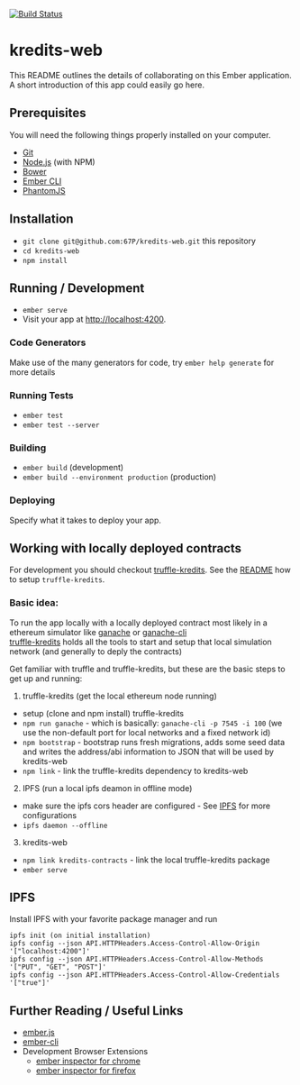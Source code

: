 [![Build Status](https://travis-ci.org/67P/kredits-web.svg?branch=master)](https://travis-ci.org/67P/kredits-web)

# kredits-web

This README outlines the details of collaborating on this Ember application.
A short introduction of this app could easily go here.

## Prerequisites

You will need the following things properly installed on your computer.

* [Git](https://git-scm.com/)
* [Node.js](https://nodejs.org/) (with NPM)
* [Bower](https://bower.io/)
* [Ember CLI](https://ember-cli.com/)
* [PhantomJS](http://phantomjs.org/)

## Installation

* `git clone git@github.com:67P/kredits-web.git` this repository
* `cd kredits-web`
* `npm install`

## Running / Development

* `ember serve`
* Visit your app at [http://localhost:4200](http://localhost:4200).

### Code Generators

Make use of the many generators for code, try `ember help generate` for more details

### Running Tests

* `ember test`
* `ember test --server`

### Building

* `ember build` (development)
* `ember build --environment production` (production)

### Deploying

Specify what it takes to deploy your app.


## Working with locally deployed contracts

For development you should checkout [truffle-kredits](https://github.com/67P/truffle-kredits).
See the [README](https://github.com/67P/truffle-kredits/#readme) how to setup `truffle-kredits`.

### Basic idea:

To run the app locally with a locally deployed contract most likely in a ethereum simulator like [ganache](http://truffleframework.com/ganache/) or [ganache-cli](https://github.com/trufflesuite/ganache-cli)  
[truffle-kredits](https://github.com/67P/truffle-kredits) holds all the tools to start and setup that local simulation network (and generally to deply the contracts)

Get familiar with truffle and truffle-kredits, but these are the basic steps to get up and running: 

1. truffle-kredits (get the local ethereum node running)
  * setup (clone and npm install) truffle-kredits
  * `npm run ganache` - which is basically: `ganache-cli -p 7545 -i 100` (we use the non-default port for local networks and a fixed network id)
  * `npm bootstrap` - bootstrap runs fresh migrations, adds some seed data and writes the address/abi information to JSON that will be used by kredits-web
  * `npm link` - link the truffle-kredits dependency to kredits-web

2. IPFS (run a local ipfs deamon in offline mode)
  * make sure the ipfs cors header are configured - See [IPFS](#ipfs) for more configurations 
  * `ipfs daemon --offline` 

3. kredits-web
  * `npm link kredits-contracts` - link the local truffle-kredits package
  * `ember serve` 

## IPFS

Install IPFS with your favorite package manager and run

    ipfs init (on initial installation)
    ipfs config --json API.HTTPHeaders.Access-Control-Allow-Origin '["localhost:4200"]'
    ipfs config --json API.HTTPHeaders.Access-Control-Allow-Methods '["PUT", "GET", "POST"]'
    ipfs config --json API.HTTPHeaders.Access-Control-Allow-Credentials '["true"]'

## Further Reading / Useful Links

* [ember.js](http://emberjs.com/)
* [ember-cli](https://ember-cli.com/)
* Development Browser Extensions
  * [ember inspector for chrome](https://chrome.google.com/webstore/detail/ember-inspector/bmdblncegkenkacieihfhpjfppoconhi)
  * [ember inspector for firefox](https://addons.mozilla.org/en-US/firefox/addon/ember-inspector/)
